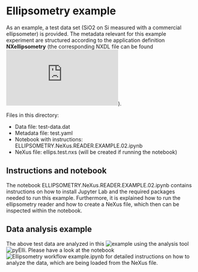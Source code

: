 # Ellipsometry example

As an example, a test data set (SiO2 on Si measured with a commercial ellipsometer) is provided. The metadata relevant for this example experiment are structured according to the application definition **NXellipsometry** (the corresponding NXDL file can be found ![here](https://github.com/FAIRmat-Experimental/nexus_definitions/blob/fairmat-ellips/contributed_definitions/NXellipsometry.nxdl.xml)).

Files in this directory:
- Data file: test-data.dat
- Metadata file: test.yaml
- Notebook with instructions: ELLIPSOMETRY.NeXus.READER.EXAMPLE.02.ipynb
- NeXus file: ellips.test.nxs (will be created if running the notebook)

## Instructions and notebook
The notebook ELLIPSOMETRY.NeXus.READER.EXAMPLE.02.ipynb contains instructions on how to install Jupyter Lab and the required packages needed to run this example. Furthermore, it is explained how to run the ellipsometry reader and how to create a NeXus file, which then can be inspected within the notebook.

## Data analysis example
The above test data are analyzed in this ![example](https://gitlab.mpcdf.mpg.de/nomad-lab/nomad-remote-tools-hub/-/tree/develop/docker/ellips/example) using the analysis tool ![pyElli](https://pyelli.readthedocs.io). Please have a look at the notebook ![Ellipsometry workflow example.ipynb](https://gitlab.mpcdf.mpg.de/nomad-lab/nomad-remote-tools-hub/-/blob/develop/docker/ellips/example/Ellipsometry%20workflow%20example.ipynb) for detailed instructions on how to analyze the data, which are being loaded from the NeXus file.

